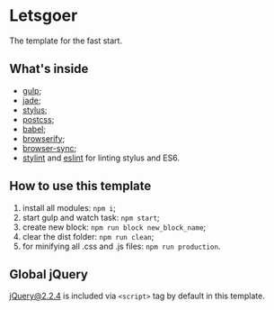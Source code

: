 # Letsgoer
The template for the fast start. 

## What's inside
* [gulp](https://gulpjs.com/);
* [jade](https://pugjs.org/api/getting-started.html);
* [stylus](http://stylus-lang.com/);
* [postcss](http://postcss.org/);
* [babel](http://babeljs.io/);
* [browserify](http://browserify.org/);
* [browser-sync](https://www.browsersync.io/);
* [stylint](https://www.npmjs.com/package/stylint) and [eslint](https://eslint.org/) for linting stylus and ES6.

## How to use this template
1. install all modules: `npm i`;
2. start gulp and watch task: `npm start`;
3. create new block: `npm run block new_block_name`;
4. clear the dist folder: `npm run clean`;
5. for minifying all .css and .js files: `npm run production`.

## Global jQuery
jQuery@2.2.4 is included via `<script>` tag by default in this template.
